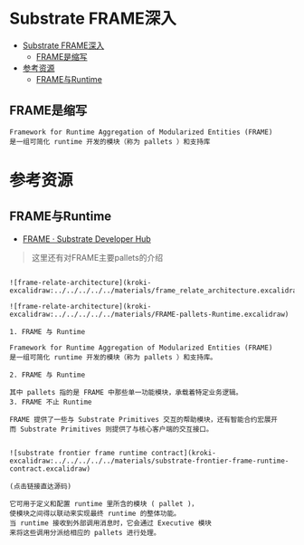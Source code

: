 # Substrate FRAME深入

<!--ts-->
* [Substrate FRAME深入](#substrate-frame深入)
   * [FRAME是缩写](#frame是缩写)
* [参考资源](#参考资源)
   * [FRAME与Runtime](#frame与runtime)

<!-- Created by https://github.com/ekalinin/github-markdown-toc -->
<!-- Added by: runner, at: Fri Aug 12 08:05:23 UTC 2022 -->

<!--te-->

## FRAME是缩写

```admonish hot title='frame还是FRAME'
Framework for Runtime Aggregation of Modularized Entities (FRAME) 
是一组可简化 runtime 开发的模块（称为 pallets ）和支持库
```

# 参考资源

## FRAME与Runtime

- [FRAME · Substrate Developer Hub](https://core.tetcoin.org/docs/zh-CN/knowledgebase/runtime/frame)

> 这里还有对FRAME主要pallets的介绍

```admonish tip title='厘清FRAME、RUNTIME和pallet的关系'

![frame-relate-architecture](kroki-excalidraw:../../../../../materials/frame_relate_architecture.excalidraw)

![frame-relate-architecture](kroki-excalidraw:../../../../../materials/FRAME-pallets-Runtime.excalidraw)

1. FRAME 与 Runtime

Framework for Runtime Aggregation of Modularized Entities (FRAME)
是一组可简化 runtime 开发的模块（称为 pallets ）和支持库。 

2. FRAME 与 Runtime

其中 pallets 指的是 FRAME 中那些单一功能模块，承载着特定业务逻辑。
3. FRAME 不止 Runtime

FRAME 提供了一些与 Substrate Primitives 交互的帮助模块，还有智能合约宏展开
而 Substrate Primitives 则提供了与核心客户端的交互接口。


![substrate frontier frame runtime contract](kroki-excalidraw:../../../../../materials/substrate-frontier-frame-runtime-contract.excalidraw)

(点击链接直达源码)
```

```admonish info title='Runtime 把所有 pallets 组件整合起来。 '
它可用于定义和配置 runtime 里所含的模块 ( pallet )，
使模块之间得以联动来实现最终 runtime 的整体功能。 
当 runtime 接收到外部调用消息时，它会通过 Executive 模块
来将这些调用分派给相应的 pallets 进行处理。
```